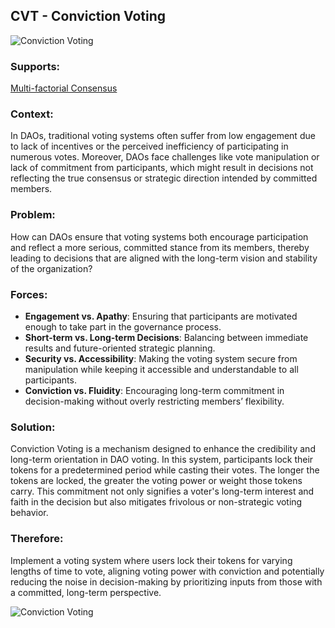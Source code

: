 ## CVT - Conviction Voting

![Conviction Voting](./output/illustrations/conviction_voting.png)

### Supports:

[Multi-factorial Consensus](./multi_factorial_consensus.html)

### Context:

In DAOs, traditional voting systems often suffer from low engagement due to lack of incentives or the perceived inefficiency of participating in numerous votes. Moreover, DAOs face challenges like vote manipulation or lack of commitment from participants, which might result in decisions not reflecting the true consensus or strategic direction intended by committed members.

### Problem:

How can DAOs ensure that voting systems both encourage participation and reflect a more serious, committed stance from its members, thereby leading to decisions that are aligned with the long-term vision and stability of the organization?

### Forces:

- **Engagement vs. Apathy**: Ensuring that participants are motivated enough to take part in the governance process.
- **Short-term vs. Long-term Decisions**: Balancing between immediate results and future-oriented strategic planning.
- **Security vs. Accessibility**: Making the voting system secure from manipulation while keeping it accessible and understandable to all participants.
- **Conviction vs. Fluidity**: Encouraging long-term commitment in decision-making without overly restricting members’ flexibility.

### Solution:

Conviction Voting is a mechanism designed to enhance the credibility and long-term orientation in DAO voting. In this system, participants lock their tokens for a predetermined period while casting their votes. The longer the tokens are locked, the greater the voting power or weight those tokens carry. This commitment not only signifies a voter's long-term interest and faith in the decision but also mitigates frivolous or non-strategic voting behavior.

### Therefore:

Implement a voting system where users lock their tokens for varying lengths of time to vote, aligning voting power with conviction and potentially reducing the noise in decision-making by prioritizing inputs from those with a committed, long-term perspective.


![Conviction Voting](./output/conviction_voting_specific_graph.png)